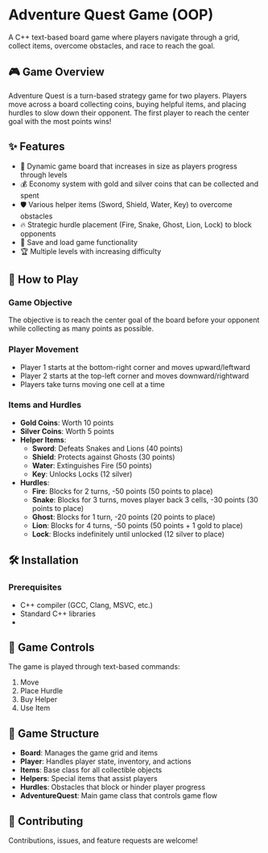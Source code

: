 # Adventure Quest Game (OOP)

A C++ text-based board game where players navigate through a grid, collect items, overcome obstacles, and race to reach the goal.

## 🎮 Game Overview

Adventure Quest is a turn-based strategy game for two players. Players move across a board collecting coins, buying helpful items, and placing hurdles to slow down their opponent. The first player to reach the center goal with the most points wins!

## ✨ Features

- 🎲 Dynamic game board that increases in size as players progress through levels
- 💰 Economy system with gold and silver coins that can be collected and spent
- 🛡️ Various helper items (Sword, Shield, Water, Key) to overcome obstacles
- 🔥 Strategic hurdle placement (Fire, Snake, Ghost, Lion, Lock) to block opponents
- 💾 Save and load game functionality
- 🏆 Multiple levels with increasing difficulty

## 🚀 How to Play

### Game Objective
The objective is to reach the center goal of the board before your opponent while collecting as many points as possible.

### Player Movement
- Player 1 starts at the bottom-right corner and moves upward/leftward
- Player 2 starts at the top-left corner and moves downward/rightward
- Players take turns moving one cell at a time

### Items and Hurdles
- **Gold Coins**: Worth 10 points
- **Silver Coins**: Worth 5 points
- **Helper Items**:
  - **Sword**: Defeats Snakes and Lions (40 points)
  - **Shield**: Protects against Ghosts (30 points)
  - **Water**: Extinguishes Fire (50 points)
  - **Key**: Unlocks Locks (12 silver)
- **Hurdles**:
  - **Fire**: Blocks for 2 turns, -50 points (50 points to place)
  - **Snake**: Blocks for 3 turns, moves player back 3 cells, -30 points (30 points to place)
  - **Ghost**: Blocks for 1 turn, -20 points (20 points to place)
  - **Lion**: Blocks for 4 turns, -50 points (50 points + 1 gold to place)
  - **Lock**: Blocks indefinitely until unlocked (12 silver to place)

## 🛠️ Installation

### Prerequisites
- C++ compiler (GCC, Clang, MSVC, etc.)
- Standard C++ libraries
- 

## 🎯 Game Controls
The game is played through text-based commands:
1. Move
2. Place Hurdle
3. Buy Helper
4. Use Item

## 🧩 Game Structure
- **Board**: Manages the game grid and items
- **Player**: Handles player state, inventory, and actions
- **Items**: Base class for all collectible objects
- **Helpers**: Special items that assist players
- **Hurdles**: Obstacles that block or hinder player progress
- **AdventureQuest**: Main game class that controls game flow


## 🤝 Contributing
Contributions, issues, and feature requests are welcome!
